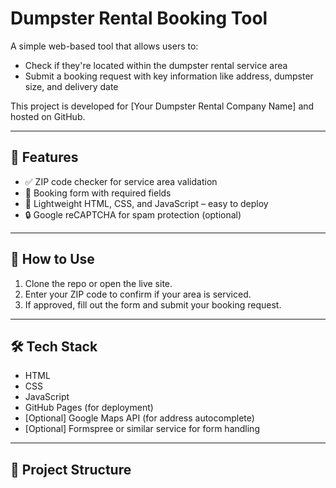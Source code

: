 # Dumpster Rental Booking Tool

A simple web-based tool that allows users to:

- Check if they're located within the dumpster rental service area
- Submit a booking request with key information like address, dumpster size, and delivery date

This project is developed for [Your Dumpster Rental Company Name] and hosted on GitHub.

---

## 🔧 Features

- ✅ ZIP code checker for service area validation
- 📅 Booking form with required fields
- 🧠 Lightweight HTML, CSS, and JavaScript – easy to deploy
- 🔒 Google reCAPTCHA for spam protection (optional)

---

## 🚀 How to Use

1. Clone the repo or open the live site.
2. Enter your ZIP code to confirm if your area is serviced.
3. If approved, fill out the form and submit your booking request.

---

## 🛠 Tech Stack

- HTML
- CSS
- JavaScript
- GitHub Pages (for deployment)
- [Optional] Google Maps API (for address autocomplete)
- [Optional] Formspree or similar service for form handling

---

## 📂 Project Structure

